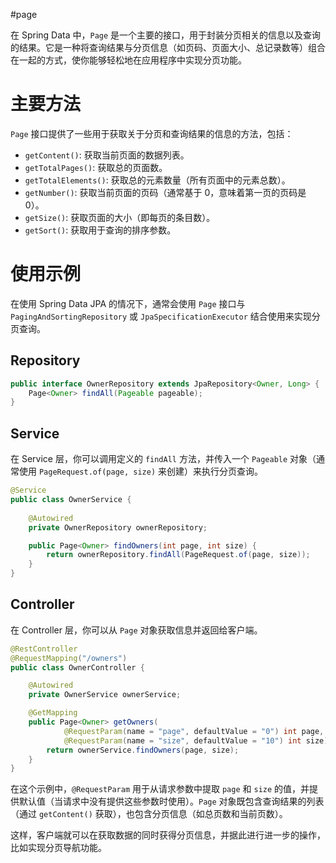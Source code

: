 #page

在 Spring Data 中，`Page` 是一个主要的接口，用于封装分页相关的信息以及查询的结果。它是一种将查询结果与分页信息（如页码、页面大小、总记录数等）组合在一起的方式，使你能够轻松地在应用程序中实现分页功能。

# 主要方法

`Page` 接口提供了一些用于获取关于分页和查询结果的信息的方法，包括：

- `getContent()`: 获取当前页面的数据列表。
- `getTotalPages()`: 获取总的页面数。
- `getTotalElements()`: 获取总的元素数量（所有页面中的元素总数）。
- `getNumber()`: 获取当前页面的页码（通常基于 0，意味着第一页的页码是 0）。
- `getSize()`: 获取页面的大小（即每页的条目数）。
- `getSort()`: 获取用于查询的排序参数。

# 使用示例

在使用 Spring Data JPA 的情况下，通常会使用 `Page` 接口与 `PagingAndSortingRepository` 或 `JpaSpecificationExecutor` 结合使用来实现分页查询。

## Repository

```java
public interface OwnerRepository extends JpaRepository<Owner, Long> {
    Page<Owner> findAll(Pageable pageable);
}
```

## Service

在 Service 层，你可以调用定义的 `findAll` 方法，并传入一个 `Pageable` 对象（通常使用 `PageRequest.of(page, size)` 来创建）来执行分页查询。

```java
@Service
public class OwnerService {
    
    @Autowired
    private OwnerRepository ownerRepository;

    public Page<Owner> findOwners(int page, int size) {
        return ownerRepository.findAll(PageRequest.of(page, size));
    }
}
```

## Controller

在 Controller 层，你可以从 `Page` 对象获取信息并返回给客户端。

```java
@RestController
@RequestMapping("/owners")
public class OwnerController {

    @Autowired
    private OwnerService ownerService;

    @GetMapping
    public Page<Owner> getOwners(
            @RequestParam(name = "page", defaultValue = "0") int page,
            @RequestParam(name = "size", defaultValue = "10") int size) {
        return ownerService.findOwners(page, size);
    }
}
```

在这个示例中，`@RequestParam` 用于从请求参数中提取 `page` 和 `size` 的值，并提供默认值（当请求中没有提供这些参数时使用）。`Page` 对象既包含查询结果的列表（通过 `getContent()` 获取），也包含分页信息（如总页数和当前页数）。

这样，客户端就可以在获取数据的同时获得分页信息，并据此进行进一步的操作，比如实现分页导航功能。